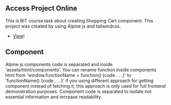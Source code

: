 ## Access Project Online

This is BIT course task about creating Shopping Cart component. This project was created by using Alpine js and tailwindcss.

-   [View](https://gymmed.github.io/BIT-Alpine-Shopping-Cart/)!

## Component

Alpine js components code is separated and inside 'assets/html/components'. You can rename function inside components html from 'window.functionName = function() {code . . .}' to 'functionName() {code . . .}' if you using different approach for getting component instead of fetching it, this approach is only used for full frontend demonstration purposes. Component code is separated to isolate not essential information and increase readability.
